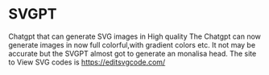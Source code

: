 # SVGPT
Chatgpt that can generate SVG images in High quality
The Chatgpt can now generate images in now full colorful,with gradient colors etc.
It not may be accurate but the SVGPT almost got to generate an monalisa head.
The site to View SVG codes is https://editsvgcode.com/
